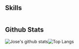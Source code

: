 ## Skills


| | | | 
| :--: | :--: | :--: |

## Github Stats 

![Jose's github stats](https://github-readme-stats.vercel.app/api?username=JParrales&count_private=true&show_icons=true&hide_border=true)![Top Langs](https://github-readme-stats.vercel.app/api/top-langs/?username=JParrales&layout=compact&hide_border=true)